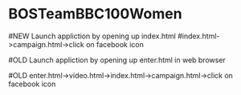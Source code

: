 # BOSTeamBBC100Women

#NEW Launch appliction by opening up index.html
#index.html->campaign.html->click on facebook icon

#OLD Launch appliction by opening up enter.html in web browser

#OLD enter.html->video.html->index.html->campaign.html->click on facebook icon
